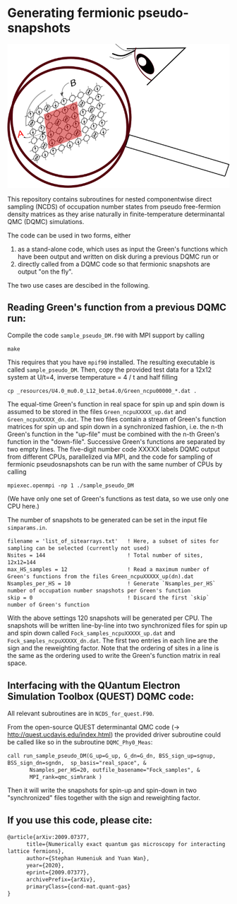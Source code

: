 # Generating fermionic pseudo-snapshots
<img src="_resources/titlepage.png" width="600">

This repository contains subroutines for nested componentwise direct sampling (NCDS) of
occupation number states from pseudo free-fermion density matrices 
as they arise naturally in finite-temperature determinantal QMC (DQMC) simulations.

The code can be used in two forms, either 
1. as a stand-alone code, which uses as input the Green's functions which have been output and written 
   on disk during a previous DQMC run or 
2. directly called from a DQMC code so that fermionic snapshots are output "on the fly".    

The two use cases are descibed in the following.

Reading Green's function from a previous DQMC run:
--------------------------------------------------
Compile the code `sample_pseudo_DM.f90` with MPI support by calling 
```
make
```
This requires that you have `mpif90` installed. The resulting executable is called `sample_pseudo_DM`. 
Then, copy the provided test data for a 12x12 system at U/t=4, inverse temperature = 4 / t and half filling
```
cp _resources/U4.0_mu0.0_L12_beta4.0/Green_ncpu00000_*.dat .
```

The equal-time Green's function in real space for spin up and spin down is assumed to be stored in 
the files `Green_ncpuXXXXX_up.dat` and `Green_ncpuXXXXX_dn.dat`. The two files contain a stream 
of Green's function matrices for spin up and spin down in a synchronized fashion, i.e. the n-th 
Green's function in the "up-file" must be combined with the n-th Green's function in the "down-file". 
Successive Green's functions are separated by two empty lines.
The five-digit number code XXXXX labels DQMC output from different CPUs, parallelized via MPI, and 
the code for sampling of fermionic pseudosnapshots can be run with the same number of CPUs
by calling 
```
mpiexec.openmpi -np 1 ./sample_pseudo_DM
```
(We have only one set of Green's functions as test data, so we use only one CPU here.)

The number of snapshots to be generated can be set in the input file 
`simparams.in`.
```
filename = 'list_of_sitearrays.txt'   ! Here, a subset of sites for sampling can be selected (currently not used)
Nsites = 144                          ! Total number of sites, 12x12=144
max_HS_samples = 12                   ! Read a maximum number of Green's functions from the files Green_ncpuXXXXX_up(dn).dat  
Nsamples_per_HS = 10                  ! Generate `Nsamples_per_HS` number of occupation number snapshots per Green's function                   
skip = 0                              ! Discard the first `skip` number of Green's function 

```
With the above settings 120 snapshots will be generated per CPU. 
The snapshots will be written line-by-line into two synchronized files for spin up and spin down
called `Fock_samples_ncpuXXXXX_up.dat` and `Fock_samples_ncpuXXXXX_dn.dat`. The first two entries 
in each line are the sign and the reweighting factor. 
Note that the ordering of sites in a line is the same as the ordering used to write the 
Green's function matrix in real space.


Interfacing with the QUantum Electron Simulation Toolbox (QUEST) DQMC code:
----------------------------------------------------------------------------
All relevant subroutines are in `NCDS_for_quest.F90`. 

From the open-source QUEST determinantal QMC code (-> http://quest.ucdavis.edu/index.html) 
the provided driver subroutine could be called like 
so in the subroutine `DQMC_Phy0_Meas`:


    call run_sample_pseudo_DM(G_up=G_up, G_dn=G_dn, BSS_sign_up=sgnup, BSS_sign_dn=sgndn,  sp_basis="real_space", &
           Nsamples_per_HS=20, outfile_basename="Fock_samples", &
           MPI_rank=qmc_sim%rank )


Then it will write the snapshots for spin-up and spin-down in two "synchronized" files together
with the sign and reweighting factor.

If you use this code, please cite:
----------------------------------
```
@article{arXiv:2009.07377,
      title={Numerically exact quantum gas microscopy for interacting lattice fermions}, 
      author={Stephan Humeniuk and Yuan Wan},
      year={2020},
      eprint={2009.07377},
      archivePrefix={arXiv},
      primaryClass={cond-mat.quant-gas}
}
```


